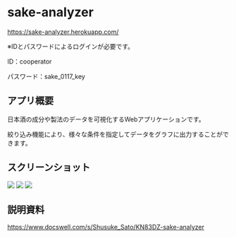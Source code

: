 # sake-analyzer
https://sake-analyzer.herokuapp.com/

※IDとパスワードによるログインが必要です。

ID：cooperator

パスワード：sake_0117_key

## アプリ概要
日本酒の成分や製法のデータを可視化するWebアプリケーションです。

絞り込み機能により、様々な条件を指定してデータをグラフに出力することができます。

## スクリーンショット
<img src="https://user-images.githubusercontent.com/94373729/206603425-92e6911d-1892-4752-8a5f-2894bb48b450.png">
<img src="https://user-images.githubusercontent.com/94373729/206603767-34813a81-d55a-4442-8bcc-07d7c344d6c3.png">
<img src="https://user-images.githubusercontent.com/94373729/206601893-5d997198-8441-4594-84b4-7ff2db2b1b49.png">

## 説明資料
https://www.docswell.com/s/Shusuke_Sato/KN83DZ-sake-analyzer

